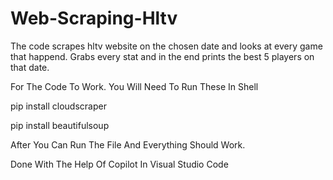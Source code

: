 # Web-Scraping-Hltv
The code scrapes hltv website on the chosen date and looks at every game that happend. Grabs every stat and in the end prints the best 5 players on that date.

For The Code To Work. You Will Need To Run These In Shell

pip install cloudscraper

pip install beautifulsoup


After You Can Run The File And Everything Should Work.

Done With The Help Of Copilot In Visual Studio Code 
